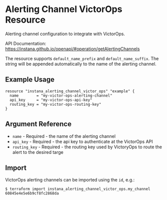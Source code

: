 # Alerting Channel VictorOps Resource

Alerting channel configuration to integrate with VictorOps.

API Documentation: <https://instana.github.io/openapi/#operation/getAlertingChannels>

The resource supports `default_name_prefix` and `default_name_suffix`. The string will be appended automatically
to the name of the alerting channel.

## Example Usage

```hcl
resource "instana_alerting_channel_victor_ops" "example" {
  name        = "my-victor-ops-alerting-channel"
  api_key     = "my-victor-ops-api-key"
  routing_key = "my-victor-ops-routing-key"
}
```

## Argument Reference

* `name` - Required - the name of the alerting channel
* `api_key` - Required - the api key to authenticate at the VictorOps API
* `routing_key` - Required - the routing key used by VictoryOps to route the alert to the desired targe

## Import

VictorOps alerting channels can be imported using the `id`, e.g.:

```
$ terraform import instana_alerting_channel_victor_ops.my_channel 60845e4e5e6b9cf8fc2868da
```
